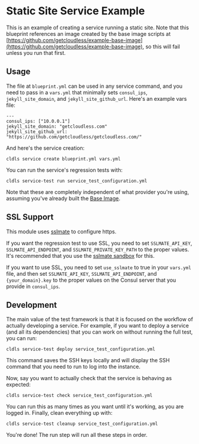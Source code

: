 # Static Site Service Example

This is an example of creating a service running a static site.  Note that this
blueprint references an image created by the base image scripts at
[https://github.com/getcloudless/example-base-image](https://github.com/getcloudless/example-base-image),
so this will fail unless you run that first.

## Usage

The file at `blueprint.yml` can be used in any service command, and you need to
pass in a `vars.yml` that minimally sets `consul_ips`, `jekyll_site_domain`, and
`jekyll_site_github_url`. Here's an example vars file:

```
---
consul_ips: ["10.0.0.1"]
jekyll_site_domain: "getcloudless.com"
jekyll_site_github_url: "https://github.com/getcloudless/getcloudless.com/"
```

And here's the service creation:

```
cldls service create blueprint.yml vars.yml
```

You can run the service's regression tests with:

```
cldls service-test run service_test_configuration.yml
```

Note that these are completely independent of what provider you're using,
assuming you've already built the [Base
Image](https://github.com/getcloudless/example-base-image).

## SSL Support

This module uses [sslmate](https://sslmate.com/) to configure https.

If you want the regression test to use SSL, you need to set `SSLMATE_API_KEY`,
`SSLMATE_API_ENDPOINT`, and `SSLMATE_PRIVATE_KEY_PATH` to the proper values.
It's recommended that you use the [sslmate
sandbox](https://sslmate.com/help/sandbox) for this.

If you want to use SSL, you need to set `use_sslmate` to true in your `vars.yml`
file, and then set `SSLMATE_API_KEY`, `SSLMATE_API_ENDPOINT`, and
`{your_domain}.key` to the proper values on the Consul server that you provide
in `consul_ips`.

## Development

The main value of the test framework is that it is focused on the workflow of
actually developing a service.  For example, if you want to deploy a service
(and all its dependencies) that you can work on without running the full test,
you can run:

```
cldls service-test deploy service_test_configuration.yml
```

This command saves the SSH keys locally and will display the SSH command that
you need to run to log into the instance.

Now, say you want to actually check that the service is behaving as expected:

```
cldls service-test check service_test_configuration.yml
```

You can run this as many times as you want until it's working, as you are logged
in.  Finally, clean everything up with:

```
cldls service-test cleanup service_test_configuration.yml
```

You're done!  The run step will run all these steps in order.

